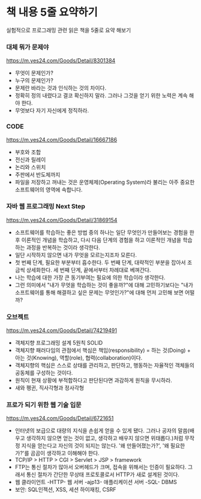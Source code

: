 # 책 내용 5줄 요약하기

실험적으로 프로그래밍 관련 읽은 책을 5줄로 요약 해보기

### 대체 뭐가 문제야
<https://m.yes24.com/Goods/Detail/8301384>
- 무엇이 문제인가?
- 누구의 문제인가?
- 문제란 바라는 것과 인식하는 것의 차이다.
- 정확히 정의 내렸다고 결코 확신하지 말라. 그러나 그것을 얻기 위한 노력은 계속 해야 한다.
- 무엇보다 자기 자신에게 정직하라.

### CODE
<https://m.yes24.com/Goods/Detail/16667186>
- 부호와 조합
- 전신과 릴레이
- 논리와 스위치
- 주판에서 반도체까지
- 파일을 저장하고 꺼내는 것은 운영체제(Operating System)라 불리는 아주 중요한 소프트웨어의 영역에 속합니다.

### 자바 웹 프로그래밍 Next Step
<https://m.yes24.com/Goods/Detail/31869154>
- 소프트웨어를 학습하는 좋은 방법 중의 하나는 일단 무엇인가 만들어보는 경험을 한 후 이론적인 개념을 학습하고, 다시 다음 단계의 경험을 하고 이론적인 개념을 학습하는 과정을 반복하는 것이라 생각한다.
- 일단 시작하지 않으면 내가 무엇을 모르는지조차 모른다.
- 첫 번째 단계, 필요한 부분부터 흡수한다. 두 번째 단계, 대략적인 부분을 잡아서 조금씩 상세화한다. 세 번째 단계, 끝에서부터 차례대로 베껴간다.
- 나는 학습에 대한 가장 큰 동기부여는 필요에 의한 학습이라 생각한다.
- 그런 의미에서 "내가 무엇을 학습하는 것이 좋을까?"에 대해 고민하기보다는 "내가 소프트웨어를 통해 해결하고 싶은 문제는 무엇인가?"에 대해 먼저 고민해 보면 어떨까?

### 오브젝트
<https://m.yes24.com/Goods/Detail/74219491>
- 객체지향 프로그래밍 설계 5원칙 SOLID
- 객체지향 패러다임의 관점에서 핵심은 책임(responsibility) = 하는 것(Doing) + 아는 것(Knowing), 역할(role), 협력(collaboration)이다.
- 객체지향의 핵심은 스스로 상태를 관리하고, 판단하고, 행동하는 자율적인 객체들의 공동체를 구성하는 것이다.
- 원칙이 현재 상황에 부적합하다고 판단된다면 과감하게 원칙을 무시하라.
- 새와 펭귄, 직사각형과 정사각형

### 프로가 되기 위한 웹 기술 입문
<https://m.yes24.com/Goods/Detail/6721651>
- 인터넷의 보급으로 대량의 지식을 손쉽게 얻을 수 있게 됐다. 그러나 공자의 말씀(배우고 생각하지 않으면 얻는 것이 없고, 생각하고 배우지 않으면 위태롭다.)처럼 무작정 지식을 얻는다고 자신의 것이 되지는 않는다. '왜 만들어졌는가?', '왜 필요한가?'를 곰곰이 생각하고 이해해야 한다. 
- TCP/IP > HTTP > CGI > Servlet > JSP > framework
- FTP는 통신 절차가 많아서 오버헤드가 크며, 접속을 위해서는 인증이 필요하다. 그래서 통신 절차가 간단한 무상태 프로토콜로서 HTTP가 새로 설계된 것이다.
- 웹 클라이언트 -HTTP- 웹 서버 -ajp13- 애플리케이션 서버 -SQL- DBMS
- 보안: SQL인젝션, XSS, 세션 하이재킹, CSRF